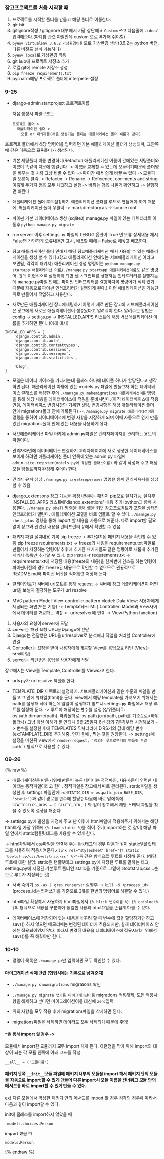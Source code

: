### 장고프로젝트를 처음 시작할 때
1. 프로젝트를 시작할 폴더를 만들고 해당 폴더로 이동한다.
2. git init
3. gitignore작성 / gitignore 내부에서 가장 상단에 `# Custom` 쓰고 다음줄에 `.idea/` 입력해준다.(파이참 관련 파일인데 custom 으로 추가해 줘야함)
4. `pyenv virtualenv 3.6.2 가상환경이름` 으로 가상환경 생성(3.6.2는 python 버전, 다른 버전도 설치 가능하다)
5. `pyenv local`로 가상환경 적용
6. git hub에 프로젝트 저장소 추가
7. 로컬 git에 remote 저장소 생성
8. `pip freeze requirements.txt`
8. pycharm해당 프로젝트 폴더에 interpreter설정


### 9-25
* django-admin startproject 프로젝트이름

  처음 생성시 파일구조는
  ```
  프로젝트 폴더 >
    어플리캐이션 폴더 >
      모듈 or 패키지들(처음 생성되는 폴더는 애플리케이션 폴더 이름과 같다)
  ```
프로젝트 폴더에서 해당 명령어를 입력하면 기본 애플리케이션 폴더가 생성되며, 그안쪽에 같은 이름으로 모듈폴더가 생성된다.

* 기본 세팅폴더 이름 변경하기(Refactor)
애플리케이션 이름이 안에있는 세팅폴더와 이름이 똑같이 때문에 햇갈린다 -> 이름을 교체할 수 있는데 모듈이기때문에 폴더명을 바꾸는 것 처럼 그냥 바꿀 수 없다 -> 파이참 에서 쉽게 바꿀 수 있다 -> 모듈파일 오른쪽 클릭 -> Refactor -> Rename -> Reference, comments and string 이렇게 두가지 항목 모두 체크하고 실행 -> 바뀌는 항목 나온거 확인하고 -> 실행하면 바뀐다

* 애플리케이션 폴더 루트설정하기
애플리케이션 폴더를 루트로 만들어야 하기 때문에, 어플리케이션 폴더 우클릭 -> mark directory as -> source root

* 파이썬 기본 데이터베이스 생성 (sqlite3)
manage.py 파일이 있는 디렉터리로 이동후 `python manage.py migrate`

* run server 이후 settings.py 파일의 DEBUG 옵션이 True 면 오류 상세내용 제시  False면 간단하게 오류내용만 표시, 배포할 때에는 False로 해놓고 배포한다.

* 장고 애플리케이션 폴더 안에서 해당 장고애플리케이션 에서 사용할 수 있는 애플리케이션을 생성 할 수 있다.(장고 애플리케이션 안에있는 서브애플리케이션 이라고 보면됨, 각각이 패키지)
애플리케이션 생성 명령어는 `python manage.py startapp 애플리케이션 이름`,(`./manage.py startapp 애플리케이션이름`도 같은 명령어, 원래 이런식으로 실행하게 되면 쉘 스크립트를 실행하는 인터프리터를 실행하는데 manage.py파일 안에는 파이썬 인터프리터를 실행하다록 명령어가 적혀 있기 때문에 자동으로 파이썬 인터프리터가 실행되게 된다.) 이런 애플리케이션은 기능단위로 만들어서 작업하고 사용한다.

* 새로만든 애플리케이션 장고에세팅하기
이렇게 새로 만든 장고의 서브애플리케이션은 장고에게 새로운 애플리케이션이 생성됬다고 알려줘야 한다. 알려주는 방법은 config -> settigs.py -> INSTALLED_APPS 리스트에 해당 서브애플리케이선 이름을 추가하면 된다. (아래 예시)
```
INSTALLED_APPS = [
    'django.contrib.admin',
    'django.contrib.auth',
    'django.contrib.contenttypes',
    'django.contrib.sessions',
    'django.contrib.messages',
    'django.contrib.staticfiles',

    'blog',
]
```

* 모델은 데이터 베이스를 가리키는데 클래스 하나에 태이플 하나가 할당된다고 생각하면 된다. 애플리케이션 아래에 있는 models.py 파일에 만들고자 하는 데이터베이스 클래스를 작성한 후에 `./manage.py makemigrations 애플리케이션이름` 명령을 통해 해당 내용을 데이터베이스에 적용을 준비시킨다.(아직 데이터베이스에 적용 안됨, 데이터베이스 변경사항만 기록한 것임, 변경사항은 해당 애플리케이션 폴더 안에 migrations폴더 안에 기록된다)
->`./manage.py migrate 애플리케이션이름` 명령을 통하여 데이터베이스에 변경 사항을 저장하게 되며 이때 자동으로 먼저 만들었던 migrations폴더 안에 있는 내용을 사용하게 된다.

* 서브애플리케이션 파일 아래에 admin.py파일은 관리자페이지를 관리하는 용도의 파일이다.

* 관리자화면에 데이터베이스 연결하기
과리자페이지에 새로 생성한 데이터베이스를 보이게 하려면 애플리케이션 폴더 안쪽에 있는 admin.py 파일에 `admin.site.register(models.py에 작성한 클래스이름)` 와 같이 작성해 주고 해당 모듈 임폴트까지 완성해 주어야 한다.

* 관리자 유저 생성
`./manage.py createsuperuser` 명령을 통해 관리자유저를 생성할 수 있음

* django_extentions
장고 기능을 확장시켜주는 패키지 pip으로 설치가능, 설치후 INSTALLED_APPS 리스트에'django_extentions' 내용 추가
ipython과 함께 사용한다.
`./manage.py shell` 명령을 통해 쉘을 키면 장고프로젝트가 포함된 상태인 인터프리터가 열린다. 애플리캐이션 모델을 바로 임폴트 할 수 있다.
`./manage.py shell_plus` 명령을 통해 import 할 내용을 자동으로 해준다. 따로 import할 필요 없이 장고와 관련된 내용을 인터프린터 상에서 확인할 수 있음

* 패키지 파일 설치내용 기록
pip freeze -> 추가설치된 패키지 내용을 확인할 수 있음
pip freeze requirements.txt  -> freeze의 내용을 requirements.txt 파일로 만들어서 저장하는 명령어/ 추후에 추가된 패키지들도 같은 명령어로 새롭게 추가된 패키지 목록만 추가할 수 있다.
pip install -r requirements.txt  -> requirements.txt에 저장된 내용(freeze의 내용)을 한꺼번에 인스톨 하는 명령어
파이썬버전의 경우 freeze된 내용으로 확인할 수 없으므로 관용적으로 README.md에 파이선 버전을 적어놓고 저장해 둔다

* 클라이언트가 서버에 url포트를 통해 request -> 서버에 장고 어플리케이션이 어떤 url을 보낼지 결정하는 도구가 url resolve

* MVC pattern
Model-View-controller pattern
Model: Data
View: 사용자에게 제공되는 화면(또는 기능)
  -> Template(HTML)
Controller: Model과 View사이에서 데이터를 가공하는 역할 <- urlresolver에 연결
  -> View(Python function)
1. 사용자의 요청이 server에 도달
2. server는 해당 요청 URL을 Django에 전달
3. Django는 전달받은 URL을 urlresolver로 분석해서 작업을 처리할 Controller에 연결
3. Controller는 요청을 받아 사용자에게 제공할 View를 응답으로 리턴 (View는 html파일)
5. server는 리턴받은 응답을 사용자에게 전달

장고에서는 View를 Template, Controller를 View라고 한다.

* urls.py가 url resolve 역할을 한다.

* TEMPLATE_DIR 디렉토리 설정하기.
서브애플리케이션과 같은 수준의 파일을 만들고 그 안에 뷰파일(html)을 둔다. view에서 해당 template을 가져오기 위해서는 path를 설정해 줘야 하는데 일일이 설정하기 힘드니
settings.py 파일에서 해당 루트를 설정해 둔다.
-> 루트에 해당하는 변수를 설정 (상위폴더로: os.path.dirname(path), 하위폴더로: os.path.join(path, path를 기준으로<하위폴더>)) 그냥 봐선 이해가 잘 안되니 9월 25일자 6번 강의 7분경부터 시청해보기 -> 변수를 설정한 후에 TEMPLATES 딕셔너리에 DIRS키의 값에 해당 변수 (ex:TAMPLATE_DIR) 추가해줌, 인자 끝에 , 찍는 것을 권장한다.
-> settings에 설정을 마친뒤 view에서 `render(request, '정의된 루트로부터의 탬플릿 파일 path')` 형식으로 사용할 수 있다.

### 09-26
{% raw %}
* 애플리케이션을 만들기위해 만들어 놓은 데이터는 정적파일, 사용자들이 입력한 데이터는 동적파일이라고 한다. 정적파일은 장고에서 따로 관리된다.
static파일을 생성한 후 settings 파일안에 `ex)STATIC_DIR = os.path.join(BASE_DIR, 'static')`과 같이 경로를 변수에 할당한 다음에
바로 밑에쪽에
`
STATICFILES_DIRS = [
    STATIC_DIR,
]
`
와 같이 장고에서 해당 스태틱 파일을 찾을 수 있도록 설정을 해준다.

-> settings.py에 옵션을 지정해 주고 난 이후에 html파일에 적용해주기 위해서는 해당 html파일 가장 위쪽에 `{% load static %}`를 적어 주어(import하는 것 같이) 해당 파일 안에서 static탬플릿태그를 사용할 수 있게 한다.

-> html파일에서 css파일을 연결해 주는 link태그의 경우 다음과 같이 static탬플릿태그를 사용하여 적용시켜준다.`<link rel="stylesheet" href="{% static 'bootstrap/css/bootstrap.css' %}">`와 같은 방식으로 루트를 지정해 준다.
(해당 루트에 대한 설명: static은 탬플릿태그 settings.py에 지정한 루트를 말하는 태그, settings.py에 지정된 기본루트 폴더인 static을 기준으로 그밑에 btootstrap/css...순으로 루트가 지정되는 것)

* 서버 죽이기
`ps -ax | grep runserver` 실행후 -> `kill -9 <process_id>` (process_id는 띄어쓰기를 기준으로 2개를 한번의 명령어로 해결할 수 있다.)

* html파일 확장해서 사용하기
html파일에서 `{% block 변수이름 %}`. `{% endblock% }`의 형식으로 내용을 구분하여 동일한 내용의 html파일을 손쉽게 다룰 수 있다.

* 데이터베이스에 저장되어 있는 내용을 바꾸려 할 때 변수에 값을 할당하기만 하고 save() 하지 않으면 메모리에는 변경된 데이터가 적용되지만, 실제 데이터베이스 안에는 적용되어있지 않다. 따라서 변경된 내용을 데이터베이스에 적용시키기 위해선 save()를 꼭 해줘야만 한다.


### 10-10


* 명령어 목록은 `./manage.py`만 입력하면 모두 확인할 수 있다.

#### 마이그레이션 삭제 관련 (협업시에는 기록으로 남겨준다)
* `./manage.py showmigrations` migrations 확인
* `./manage.py migrate 앱이름 마이그래이션이름` migrations 적용해제, 모든 적용사항을 해제하고 싶다면 마이그래이션이름 대신에 `zero`입력

* 위의 사항을 모두 적용 후에 migrations파일을 삭제하면 된다.
* migrations파일을 삭제하면 데이터도 모두 삭제되기 때문에 주의!

#### `*`을 통해 import 할 경우 ->

모듈에서 import한 모듈까지 모두 import 하게 된다.
이런점을 막기 위해 import의 대상이 되는 각 모듈 안쪽에 아래 코드를 작성
```
__all__ = ('모듈이름')
```

#### 패키지 안쪽 `__init__`모듈 파일에  패키지 내부의 모듈을 import 해서 패키지 안의 모듈을 자동으로 import 할 수 있게 만들어 다른 import시 모듈 이름을 건너뛰고 모듈 안의 메서드를 바로 import할 수 있게 만들 수 있다.

ex) 다른 모듈에서 작성한 패키지 안의 메서드를 import 할 경우 각각의 경우에 따라서 다음과 같이 import할 수 있다.

init에 클래스를 import하지 않았을 때
```
 models.choices.Person
```
import 했을  때
```
models.Person
```






{% endraw %}
